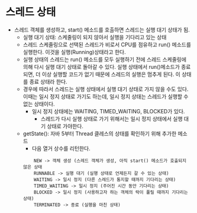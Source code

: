 # 스레드 상태
- 스레드 객체를 생성하고, start() 메소드를 호출하면 스레드는 실행 대기 상태가 됨.
    - 실행 대기 상태: 스케줄링이 되지 않아서 실행을 기다리고 있는 상태
    - 스레드 스케줄링으로 선택된 스레드가 비로서 CPU를 점유하고 run() 메소드를 실행한다.
    이것을 실행(Running)상태라고 한다.
    - 실행 상태의 스레드는 run() 메소드를 모두 실행하기 전에 스레드 스케줄링에 의해
    다시 실행 대기 상태로 돌아갈 수 있다. 실행 상태에서 run()메소드가 종료되면,
      더 이상 실행할 코드가 없기 때문에 스레드의 실행은 멈추게 된다. 이 상태를 종료 상태라 한다.
    - 경우에 따라서 스레드는 실행 상태에서 실행 대기 상태로 가지 않을 수도 있다. 이때는 일시 정지 상태로 가기도 하는데,
    일시 정지 상태는 스레드가 실행할 수 없는 상태이다.
      - 일시 정지 상태에는 WAITING, TIMED_WAITING, BLOCKED가 있다.
        - 스레드가 다시 실행 상태로 가기 위해서는 일시 정지 상태에서 실행 대기 상태로 가야한다.
    - getState(): 자바 5부터 Thread 클레스의 상태를 확인하기 위해 추가한 메소드
        - 다음 열거 상수를 리턴한다.
        ```aidl
            NEW -> 객체 생성 (스레드 객체가 생성, 아직 start() 메소드가 호출되지 않은 상태
            RUNNABLE -> 실행 대기 (실행 상태로 언제든지 갈 수 있는 상태)
            WAITING -> 일시 정지 (다른 스레드가 통지할 때까지 기다리는 상태)
            TIMED_WAITING -> 일시 정지 (주어진 시간 동안 기다리는 상태)
            BLOCKED -> 일시 정지 (사용하고자 하는 객체의 락이 풀릴 때까지 기다리는 상태)
            TERMINATED -> 종료 (실행을 마친 상태) 
        ```
      